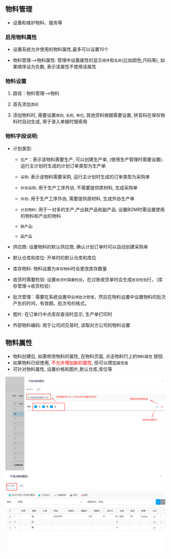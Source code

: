 ## 物料管理

- 设置和维护物料、服务等

### 启用物料属性

- 设置系统允许使用的物料属性,最多可以设置10个

- 物料管理-->物料属性: 管理中设置属性的显示`顺序`和`名称`(比如颜色,尺码等), 如果顺序设为负数, 表示该属性不使用该属性

### 物料设置

1. 路径：物料管理-->物料

2. 首先添加`类别`

3. 添加物料时, 需要设置`类别`, `名称`, `单位`, 其他资料根据需要设置, 拼音码在保存物料时自动生成, 用于录入单据时搜索用

### 物料字段说明:

- 计划类型: 
  
  - `生产`：表示该物料需要生产, 可以创建生产单, (使用生产管理时需要设置). 运行主计划时生成的计划订单类型为生产单
  
  - `采购`: 表示该物料需要采购, 运行主计划时生成的订单类型为采购单
  - `外协采购`: 用于生产工序外协, 不需要提供原材料, 生成采购单
  - `外协`: 用于生产工序外协, 需要提供原材料, 生成外协生产单
  - `计划物料`: 用于一对多的生产,产出联产品和副产品. 设置BOM时需设置使用的物料和产出的物料
  - `联产品`:
  - `副产品`

- 供应商: 设置物料的默认供应商, 确认计划订单时可以自动创建采购单

- 默认仓库和库位: 开单时的默认仓库和库位

- 库存物料: 物料设置为`库存物料`时会更改库存数量

- 收货时需要检验: 设置`收货时需要检验`，在过账收货单时会生成`收货检验`行，（库存管理->收货检验）

- 批次管理：需要在系统设置中`启用批次管理`，然后在物料设置中设置物料的批次产生的时间，有效期，批次号的格式。

- 图片: 在订单行中点库存查询时显示, 生产单打印时

- 外部物料编码: 用于公司间交易时, 读取对方公司的物料设置

## 物料属性
- 物料创建后, 如需修改物料的属性, 在物料页面, 点击物料行上的`物料属性` 按钮.
- 如果物料已经使用, <font color="red">不允许增加新的属性</font>, 但可以增加`属性值`
- 可针对物料属性, 设置价格和图片,默认仓库,库位等

![Item Variants](../images/Items/item-variants.png)
![Item Variants1](../images/Items/item-variants1.png)